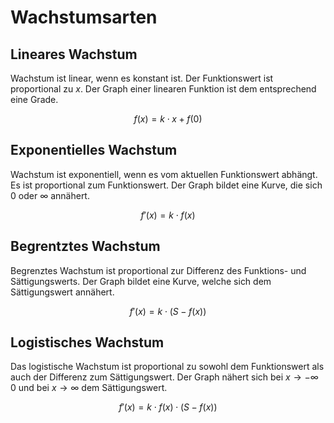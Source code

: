 # Wachstumsarten

## Lineares Wachstum

Wachstum ist linear, wenn es konstant ist. Der Funktionswert ist proportional zu $x$. Der Graph einer linearen Funktion ist dem entsprechend eine Grade.

$$
f(x) = k \cdot x + f(0)
$$

## Exponentielles Wachstum

Wachstum ist exponentiell, wenn es vom aktuellen Funktionswert abhängt. Es ist proportional zum Funktionswert. Der Graph bildet eine Kurve, die sich $0$ oder $\infty$ annähert.

$$
f'(x) = k \cdot f(x)
$$

## Begrentztes Wachstum

Begrenztes Wachstum ist proportional zur Differenz des Funktions- und Sättigungswerts. Der Graph bildet eine Kurve, welche sich dem Sättigungswert annähert.

$$
f'(x) = k \cdot (S-f(x))
$$

## Logistisches Wachstum

Das logistische Wachstum ist proportional zu sowohl dem Funktionswert als auch der Differenz zum Sättigungswert. Der Graph nähert sich bei $x \to -\infty$ $0$ und bei $x \to \infty$ dem Sättigungswert.

$$
f'(x) = k \cdot f(x) \cdot (S-f(x))
$$
